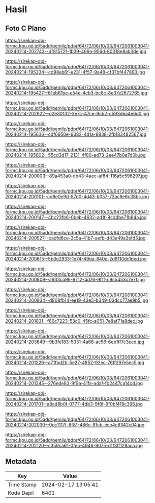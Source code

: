 # Hasil

## Foto C Plano

https://sirekap-obj-formc.kpu.go.id/5add/pemilu/pdpr/64/72/06/10/03/6472061003041-20240214-202743--df81572f-1b39-469a-956d-80018e8ab3de.jpg

https://sirekap-obj-formc.kpu.go.id/5add/pemilu/pdpr/64/72/06/10/03/6472061003041-20240214-195334--cd98eb6f-e231-4f57-9a48-cf37bf447893.jpg

https://sirekap-obj-formc.kpu.go.id/5add/pemilu/pdpr/64/72/06/10/03/6472061003041-20240214-195427--61eb61be-e54e-4cb3-bc8c-8e37e2672765.jpg

https://sirekap-obj-formc.kpu.go.id/5add/pemilu/pdpr/64/72/06/10/03/6472061003041-20240214-202922--d2e30132-3e7c-47ce-9cb2-c593dea4e6d0.jpg

https://sirekap-obj-formc.kpu.go.id/5add/pemilu/pdpr/64/72/06/10/03/6472061003041-20240214-195636--cdf6950e-9382-4d1a-9838-2fb183482567.jpg

https://sirekap-obj-formc.kpu.go.id/5add/pemilu/pdpr/64/72/06/10/03/6472061003041-20240214-195802--55cd3d17-2131-4f80-ad73-2ee47b0e7d0b.jpg

https://sirekap-obj-formc.kpu.go.id/5add/pemilu/pdpr/64/72/06/10/03/6472061003041-20240214-200003--89a453a0-db43-4aec-af84-116a5c596297.jpg

https://sirekap-obj-formc.kpu.go.id/5add/pemilu/pdpr/64/72/06/10/03/6472061003041-20240214-200101--cd8e0e9d-87d0-4d43-b057-72ac6e6c38bc.jpg

https://sirekap-obj-formc.kpu.go.id/5add/pemilu/pdpr/64/72/06/10/03/6472061003041-20240214-200147--4bc23fb6-0beb-4632-ad1f-8cd4be71b84a.jpg

https://sirekap-obj-formc.kpu.go.id/5add/pemilu/pdpr/64/72/06/10/03/6472061003041-20240214-200527--cadfd6ce-3c5a-41b7-aefb-d43e49a3efd3.jpg

https://sirekap-obj-formc.kpu.go.id/5add/pemilu/pdpr/64/72/06/10/03/6472061003041-20240214-200615--5b0e2933-1e74-49da-840d-2d8110dc1ded.jpg

https://sirekap-obj-formc.kpu.go.id/5add/pemilu/pdpr/64/72/06/10/03/6472061003041-20240214-200809--a933ca96-9712-4d76-9f1f-c9c5453c7e7f.jpg

https://sirekap-obj-formc.kpu.go.id/5add/pemilu/pdpr/64/72/06/10/03/6472061003041-20240214-200934--d808fb14-ee19-43e5-b349-03dcc77ae9b5.jpg

https://sirekap-obj-formc.kpu.go.id/5add/pemilu/pdpr/64/72/06/10/03/6472061003041-20240214-201031--f66c7223-53c0-45fc-a051-7e8ef71a8dec.jpg

https://sirekap-obj-formc.kpu.go.id/5add/pemilu/pdpr/64/72/06/10/03/6472061003041-20240214-203649--9b3fe183-5031-4a68-ac56-6eb1ff7c3ecd.jpg

https://sirekap-obj-formc.kpu.go.id/5add/pemilu/pdpr/64/72/06/10/03/6472061003041-20240214-201226--a71fbd2b-5e27-4852-92ec-76ff297e5ec5.jpg

https://sirekap-obj-formc.kpu.go.id/5add/pemilu/pdpr/64/72/06/10/03/6472061003041-20240214-201345--276ede83-9f9a-41fa-adaf-fb2447ca14cd.jpg

https://sirekap-obj-formc.kpu.go.id/5add/pemilu/pdpr/64/72/06/10/03/6472061003041-20240214-201701--a8ad8b0f-0777-4db3-9f8f-9f0bf418c396.jpg

https://sirekap-obj-formc.kpu.go.id/5add/pemilu/pdpr/64/72/06/10/03/6472061003041-20240214-202030--0dc1117f-8f81-486c-91cb-ece4c8342c04.jpg

https://sirekap-obj-formc.kpu.go.id/5add/pemilu/pdpr/64/72/06/10/03/6472061003041-20240214-202120--c359ca61-0fe5-4946-9075-d1f3ff129aca.jpg


## Metadata

| Key        | Value               |
| ---------- | ------------------- |
| Time Stamp | 2024-02-17 13:05:41 |
| Kode Dapil | 6401                |



